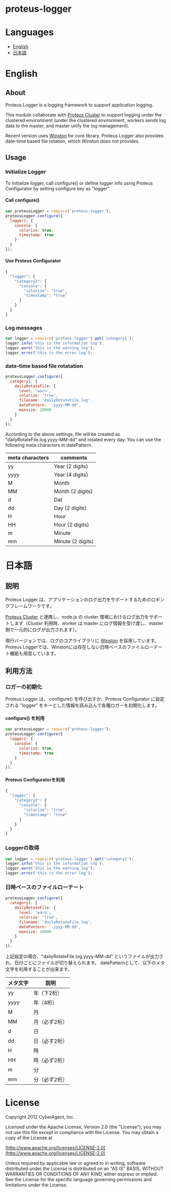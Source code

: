 proteus-logger
==============================

# Languages

* [English](#english)
* [日本語](#日本語)

# English

## About

Proteus Logger is a logging framework to support application logging.

This module collaborate with [Proteus Cluster](https://github.com/ameba-proteus/proteus-cluster)  to support logging under the clustered environment (under the clustered environment, workers sends log data to the master, and master unify the log management).

Recent version uses [Winston](https://github.com/flatiron/winston) for core library.
Proteus Logger also provides date-time based file rotation, which Winston does not provides.


## Usage

### Initialize Logger

To initialize logger, call configure() or define logger info using Proteus Configurator by setting configure key as "logger".

#### Call configure()

```js
var proteusLogger = require('proteus-logger');
proteusLogger.configure({
  logger1: {
    console: {
      colorize: true,
      timestamp: true
    }
  }
});
```

#### Use Proteus Configurator

```js
{
  "logger": {
    "category2": {
      "console": {
        "colorize": "true",
        "timestamp": "true"
      }
    }
  }
}
```

### Log messages

```js
var logger = require('proteus-logger').get('category1');
logger.info('this is the information log');
logger.warn('this is the warning log');
logger.error('this is the error log');
```

### date-time based file rotatation

```js
proteusLogger.configure({
  category1: {
    dailyRotateFile: {
      level: 'warn',
      colorize: 'true',
      filename: 'dailyRotateFile.log',
      datePattern: '.yyyy-MM-dd',
      maxsize: 20000
    }
  }
});
```

According to the above settings, file will be created as "dailyRotateFile.log.yyyy-MM-dd" and rotated every day.
You can use the following meta characters in datePattern.

<table>
<thead>
<tr>
  <th>meta characters</th>
  <th>comments</th>
</tr>
</thead>
<tbody>
<tr>
  <td>yy</td>
  <td>Year (2 digits)</td>
</tr>
<tr>
  <td>yyyy</td>
  <td>Year (4 digits)</td>
</tr>
<tr>
  <td>M</td>
  <td>Month</td>
</tr>
<tr>
  <td>MM</td>
  <td>Month (2 digits)</td>
</tr>
<tr>
  <td>d</td>
  <td>Dat</td>
</tr>
<tr>
  <td>dd</td>
  <td>Day (2 digits)</td>
</tr>
<tr>
  <td>H</td>
  <td>Hour</td>
</tr>
<tr>
  <td>HH</td>
  <td>Hour (2 digits)</td>
</tr>
<tr>
  <td>m</td>
  <td>Minute</td>
</tr>
<tr>
  <td>mm</td>
  <td>Minute (2 digits)</td>
</tr>
</tbody>
</table>



# 日本語

## 説明

Proteus Logger は、アプリケーションのログ出力をサポートするためのロギングフレームワークです。

[Proteus Cluster](https://github.com/ameba-proteus/proteus-cluster) と連携し、node.js の cluster 環境におけるログ出力をサポートします（Cluster 利用時、worker は master にログ情報を受け渡し、master 側で一元的にログが出力されます）。

現行バージョンでは、ログのコアライブラリに [Winston](https://github.com/flatiron/winston) を採用しています。
Proteus Loggerでは、Winstonには存在しない日時ベースのファイルローテート機能も用意しています。

## 利用方法

### ロガーの初期化

Proteus Logger は、 configure() を呼び出すか、Proteus Configurator に設定される "logger" をキーとした情報を読み込んで各種ロガーを初期化します。

#### configure() を利用

```js
var proteusLogger = require('proteus-logger');
proteusLogger.configure({
  logger1: {
    console: {
      colorize: true,
      timestamp: true
    }
  }
});
```

#### Proteus Configuratorを利用

```js
{
  "logger": {
    "category2": {
      "console": {
        "colorize": "true",
        "timestamp": "true"
      }
    }
  }
}
```

### Loggerの取得

```js
var logger = require('proteus-logger').get('category1');
logger.info('this is the information log');
logger.warn('this is the warning log');
logger.error('this is the error log');
```

### 日時ベースのファイルローテート

```js
proteusLogger.configure({
  category1: {
    dailyRotateFile: {
      level: 'warn',
      colorize: 'true',
      filename: 'dailyRotateFile.log',
      datePattern: '.yyyy-MM-dd',
      maxsize: 20000
    }
  }
});
```

上記設定の場合、"dailyRotateFile.log.yyyy-MM-dd" というファイルが出力され、日付ごとにファイルが切り替えられます。
datePatternとして、以下のメタ文字を利用することが出来ます。

<table>
<thead>
<tr>
  <th>メタ文字</th>
  <th>説明</th>
</tr>
</thead>
<tbody>
<tr>
  <td>yy</td>
  <td>年（下2桁）</td>
</tr>
<tr>
  <td>yyyy</td>
  <td>年（4桁）</td>
</tr>
<tr>
  <td>M</td>
  <td>月</td>
</tr>
<tr>
  <td>MM</td>
  <td>月（必ず2桁）</td>
</tr>
<tr>
  <td>d</td>
  <td>日</td>
</tr>
<tr>
  <td>dd</td>
  <td>日（必ず2桁）</td>
</tr>
<tr>
  <td>H</td>
  <td>時</td>
</tr>
<tr>
  <td>HH</td>
  <td>時（必ず2桁）</td>
</tr>
<tr>
  <td>m</td>
  <td>分</td>
</tr>
<tr>
  <td>mm</td>
  <td>分（必ず2桁）</td>
</tr>
</tbody>
</table>



# License

Copyright 2012 CyberAgent, Inc.

Licensed under the Apache License, Version 2.0 (the "License");
you may not use this file except in compliance with the License.
You may obtain a copy of the License at

[http://www.apache.org/licenses/LICENSE-2.0](http://www.apache.org/licenses/LICENSE-2.0)

Unless required by applicable law or agreed to in writing, software
distributed under the License is distributed on an "AS IS" BASIS,
WITHOUT WARRANTIES OR CONDITIONS OF ANY KIND, either express or implied.
See the License for the specific language governing permissions and
limitations under the License.

